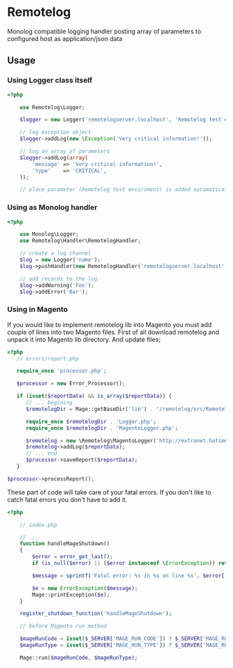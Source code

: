 Remotelog
=========

Monolog compatible logging handler posting array of parameters to configured host as application/json data

## Usage

### Using Logger class itself

``` php
<?php

    use Remotelog\Logger;

    $logger = new Logger('remotelogserver.localhost', 'Remotelog test enviroment', '/api/monitoring');

    // log exception object
    $logger->addLog(new \Exception('Very critical information!'));

    // log an array of parameters
    $logger->addLog(array(
        'message' => 'Very critical information!',
        'type'    => 'CRITICAL',
    ));

    // place parameter (Remotelog test enviroment) is added automatically to sent parameters

```

### Using as Monolog handler

``` php
<?php

    use Monolog\Logger;
    use Remotelog\Handler\RemotelogHandler;

    // create a log channel
    $log = new Logger('name');
    $log->pushHandler(new RemotelogHandler('remotelogserver.localhost', 'Remotelog test enviroment', '/api/monitoring', Logger::ERROR));

    // add records to the log
    $log->addWarning('Foo');
    $log->addError('Bar');

```

### Using in Magento

If you would like to implement remotelog lib into Magento you must add couple of lines into two Magento files.
First of all download remotelog and unpack it into Magento lib directory.
And update files;

``` php
<?php
   // errors/report.php

   require_once 'processor.php';

   $processor = new Error_Processor();

   if (isset($reportData) && is_array($reportData)) {
      // ... begining
      $remotelogDir = Mage::getBaseDir('lib') . '/remotelog/src/Remotelog/';

      require_once $remotelogDir . 'Logger.php';
      require_once $remotelogDir . 'MagentoLogger.php';

      $remotelog = new \Remotelog\MagentoLogger('http://extranet.hatimeria.com', 'shop.whiteandblack.pl test', '/api/monitoring');
      $remotelog->addLog($reportData);
      // ... end
      $processor->saveReport($reportData);
   }

$processor->processReport();

```

These part of code will take care of your fatal errors. If you don't like to catch fatal errors you don't have to add it. 

``` php
<?php

    // index.php

    // ...
    function handleMageShutdown()
    {
        $error = error_get_last();
        if (is_null($error) || ($error instanceof \ErrorException)) return;

        $message = sprintf('Fatal error: %s in %s on line %s', $error['message'], $error['file'], $error['line']);

        $e = new ErrorException($message);
        Mage::printException($e);
    }

    register_shutdown_function('handleMageShutdown');

    // before Magento run method

    $mageRunCode = isset($_SERVER['MAGE_RUN_CODE']) ? $_SERVER['MAGE_RUN_CODE'] : '';
    $mageRunType = isset($_SERVER['MAGE_RUN_TYPE']) ? $_SERVER['MAGE_RUN_TYPE'] : 'store';

    Mage::run($mageRunCode, $mageRunType);
```

